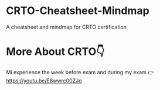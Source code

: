 # CRTO-Cheatsheet-Mindmap
A cheatsheet and mindmap for CRTO certification

# More About CRTO👇
Mi experience the week before exam and during my exam 👉https://youtu.be/E8wwrc00ZJo
